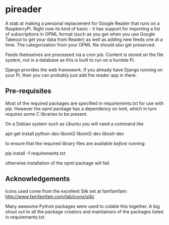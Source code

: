 pireader
========

A stab at making a personal replacement for Google Reader that runs on a
RaspberryPi. Right now its kind of basic - it has support for importing
a list of subscriptions in OPML format (such as you get when you use 
Google Takeout to get your data from Reader) as well as adding new feeds
one at a time. The categorization from your OPML file should also get
preserved.

Feeds themselves are processed via a cron job. Content is stored on
the file system, not in a database as this is built to run on a
humble Pi.

Django provides the web framework. If you already have Django running
on your Pi, then you can probably just add the reader app in there.

Pre-requisites
--------------

Most of the required packages are specified in requirements.txt for use
with pip. However the opml package has a dependency on lxml, which in
turn requires some C libraries to be present.

On a Debian system such as Ubuntu you will need a command like

apt-get install python-dev libxml2 libxml2-dev libxslt-dev

to ensure that the required library files are available *before* running:

pip install -f requirements.txt

otherwise installation of the opml package will fail.


Acknowledgements
----------------

Icons used come from the excellent Silk set at famfamfam: 
  http://www.famfamfam.com/lab/icons/silk/

Many awesome Python packages were used to cobble this together. A big shout 
out to all the package creators and maintainers of the packages listed in
requirements.txt
